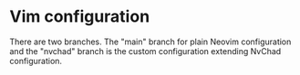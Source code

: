 # Vim configuration

There are two branches. The "main" branch for plain Neovim configuration and the "nvchad" branch is the custom configuration extending NvChad configuration.
